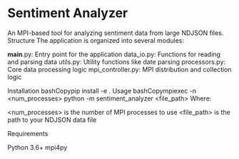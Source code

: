 # Sentiment Analyzer
An MPI-based tool for analyzing sentiment data from large NDJSON files.
Structure
The application is organized into several modules:

__main__.py: Entry point for the application
data_io.py: Functions for reading and parsing data
utils.py: Utility functions like date parsing
processors.py: Core data processing logic
mpi_controller.py: MPI distribution and collection logic

Installation
bashCopypip install -e .
Usage
bashCopympiexec -n <num_processes> python -m sentiment_analyzer <file_path>
Where:

<num_processes> is the number of MPI processes to use
<file_path> is the path to your NDJSON data file

Requirements

Python 3.6+
mpi4py